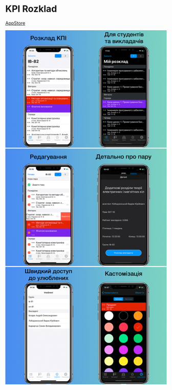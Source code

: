 
#  KPI Rozklad

[AppStore](https://apps.apple.com/ua/app/kpi-rozklad/id1489847008?l=ru&ls=1)

![url](images/preview1.png)
![url](images/preview2.png)
![url](images/preview3.png)
